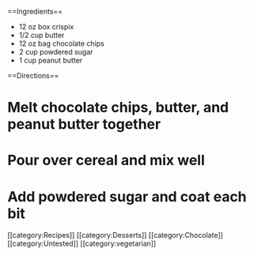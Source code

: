 ==Ingredients==
* 12 oz box crispix
* 1/2 cup butter
* 12 oz bag chocolate chips
* 2 cup powdered sugar
* 1 cup peanut butter

==Directions==

# Melt chocolate chips, butter, and peanut butter together
# Pour over cereal and mix well
# Add powdered sugar and coat each bit

[[category:Recipes]] [[category:Desserts]] [[category:Chocolate]] [[category:Untested]] [[category:vegetarian]]
